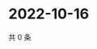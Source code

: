 # 2022-10-16

共 0 条

<!-- BEGIN WEIBO -->
<!-- 最后更新时间 Sun Oct 16 2022 10:00:55 GMT+0800 (China Standard Time) -->

<!-- END WEIBO -->
